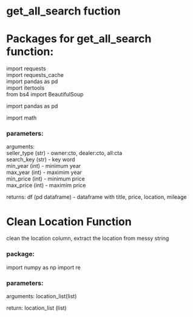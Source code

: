 # get_all_search fuction

# Packages for get_all_search function:

import requests<br/>
import requests_cache<br/>
import pandas as pd<br/>
import itertools<br/>
from bs4 import BeautifulSoup<br/>

import pandas as pd<br/>

import math<br/>

### parameters:

arguments:<br/>
      seller_type (str) - owner:cto, dealer:cto, all:cta<br/>
      search_key (str) - key word<br/>
      min_year (int) - minimum year<br/>
      max_year (int) - maximim year<br/>
      min_price (int) - minimum price<br/>
      max_price (int) - maximim price<br/>

returns: df (pd dataframe) - dataframe with title, price, location, mileage


# Clean Location Function

clean the location column, extract the location from messy string

### package:

import numpy as np
import re

### parameters:

arguments: location_list(list)

return: location_list (list)

